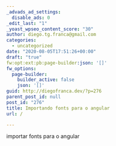 ```yaml
---
_advads_ad_settings:
  disable_ads: 0
_edit_last: "1"
_yoast_wpseo_content_score: "30"
author: diego.tg.franca@gmail.com
categories:
  - uncategorized
date: "2020-08-05T17:51:26+00:00"
draft: "true"
fw:opt:ext:pb:page-builder:json: '[]'
fw_options:
  page-builder:
    builder_active: false
    json: '[]'
guid: http://diegofranca.dev/?p=276
parent_post_id: null
post_id: "276"
title: Importando fonts para o angular
url: /

---
```

importar fonts para o angular
